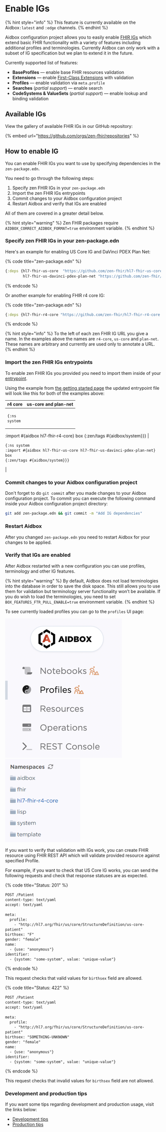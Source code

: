 # Enable IGs

{% hint style="info" %}
This feature is currently available on the Aidbox`:latest` and `:edge` channels.
{% endhint %}

Aidbox configuration project allows you to easily enable [FHIR IGs](https://www.hl7.org/fhir/implementationguide.html) which extend basic FHIR functionality with a variety of features including additional profiles and terminologies. Currently Aidbox can only work with a subset of IG specification but we plan to extend it in the future.

Currently supported list of features:

* **BaseProfiles** — enable base FHIR resources validation
* **Extensions** — enable [First-Class Extensions](../../modules-1/first-class-extensions.md) with validation&#x20;
* **Profiles** — enable validation via `meta.profile`
* **Searches** (_partial support_) — enable search
* **CodeSystems & ValueSets** (_partial support_) — enable lookup and binding validation

## Available IGs

View the gallery of available FHIR IGs in our GitHub repository:

{% embed url="https://github.com/orgs/zen-fhir/repositories" %}

## How to enable IG

You can enable FHIR IGs you want to use by specifying dependencies in the `zen-package.edn`.

You need to go through the following steps:

1. Specify zen FHIR IGs in your `zen-package.edn`
2. Import the zen FHIR IGs entrypoints
3. Commit changes to your Aidbox configuration project
4. Restart Aidbox and verify that IGs are enabled

All of them are covered in a greater detail below.

{% hint style="warning" %}
Zen FHIR packages require `AIDBOX_CORRECT_AIDBOX_FORMAT=true` environment variable.
{% endhint %}

### Specify zen FHIR IGs in your zen-package.edn

Here's an example for enabling US Core IG and DaVinci PDEX Plan Net:

{% code title="zen-package.edn" %}
```clojure
{:deps {hl7-fhir-us-core  "https://github.com/zen-fhir/hl7-fhir-us-core.git"
        hl7-fhir-us-davinci-pdex-plan-net "https://github.com/zen-fhir/hl7-fhir-us-davinci-pdex-plan-net.git"}}
```
{% endcode %}

Or another example for enabling FHIR r4 core IG:

{% code title="zen-package.edn" %}
```clojure
{:deps {hl7-fhir-r4-core "https://github.com/zen-fhir/hl7-fhir-r4-core.git"}}
```
{% endcode %}

{% hint style="info" %}
To the left of each zen FHIR IG URL you give a name. In the examples above the names are `r4-core`, `us-core` and `plan-net`. These names are arbitrary and currently are used only to annotate a URL.
{% endhint %}

### Import the zen FHIR IGs entrypoints

To enable zen FHIR IGs you provided you need to import them inside of your [entrypoint](broken-reference).

Using the example from [the getting started page](../../getting-started-1/run-aidbox/run-aidbox-locally-with-docker.md#create-and-set-up-your-aidbox-configuration-project) the updated entrypoint file will look like this for both of the examples above:

| r4 core                                                                                                                                                    | us-core and plan-net                                                                                                                                                                                |
| ---------------------------------------------------------------------------------------------------------------------------------------------------------- | --------------------------------------------------------------------------------------------------------------------------------------------------------------------------------------------------- |
| <pre class="language-clojure"><code class="lang-clojure">{:ns system
 :import #{aidbox hl7-fhir-r4-core}
 box
 {:zen/tags #{aidbox/system}}}
</code></pre> | <pre class="language-clojure"><code class="lang-clojure">{:ns system
 :import
 #{aidbox
   hl7-fhir-us-core
   hl7-fhir-us-davinci-pdex-plan-net}
 box
 {:zen/tags #{aidbox/system}}}
</code></pre> |

### Commit changes to your Aidbox configuration project

Don't forget to do `git commit` after you made changes to your Aidbox configuration project. To commit you can execute the following command inside your Aidbox configuration project directory:

```bash
git add zen-package.edn && git commit -m "Add IG dependencies"
```

### Restart Aidbox

After you changed `zen-package.edn` you need to restart Aidbox for your changes to be applied.

### Verify that IGs are enabled

After Aidbox restarted with a new configuration you can use profiles, terminology and other IG features.

{% hint style="warning" %}
By default, Aidbox does not load terminologies into the database in order to save the disk space. This still allows you to use them for validation but terminology server functionality won’t be available. If you do wish to load the terminologies, you need to set `BOX_FEATURES_FTR_PULL_ENABLE=true` environment variable.
{% endhint %}

To see currently loaded profiles you can go to the `profiles` UI page:

<img src="../../.gitbook/assets/image (4) (1).png" alt="" data-size="original">             ![](<../../.gitbook/assets/image (3) (3).png>)

If you want to verify that validation with IGs work, you can create FHIR resource using FHIR REST API which will validate provided resource against specified Profile.

For example, if you want to check that US Core IG works, you can send the following requests and check that response statuses are as expected.

{% code title="Status: 201" %}
```
POST /Patient
content-type: text/yaml
accept: text/yaml

meta:
  profile:
    - "http://hl7.org/fhir/us/core/StructureDefinition/us-core-patient"
birthsex: "F"
gender: "female"
name:
  - {use: "anonymous"}
identifier:
  - {system: "some-system", value: "unique-value"}
```
{% endcode %}

This request checks that valid values for `birthsex` field are allowed.

{% code title="Status: 422" %}
```
POST /Patient
content-type: text/yaml
accept: text/yaml

meta:
  profile:
    - "http://hl7.org/fhir/us/core/StructureDefinition/us-core-patient"
birthsex: "SOMETHING-UNKNOWN"
gender: "female"
name:
  - {use: "anonymous"}
identifier:
  - {system: "some-system", value: "unique-value"}
```
{% endcode %}

This request checks that invalid values for `birthsex` field are not allowed.

### Development and production tips

If you want some tips regarding development and production usage, visit the links below:

* [Development tips](setting-up-a-configuration-project.md#tips-for-local-development)
* [Production tips](setting-up-a-configuration-project.md#tips-for-production)
